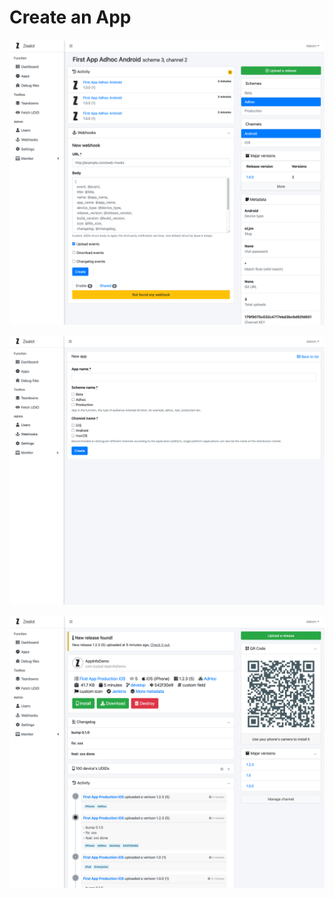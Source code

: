 # Create an App

![screenshot](/img/screenshot/product-3-1.png)

![screenshot](/img/screenshot/product-3-2.png)

![screenshot](/img/screenshot/product-2.png)
